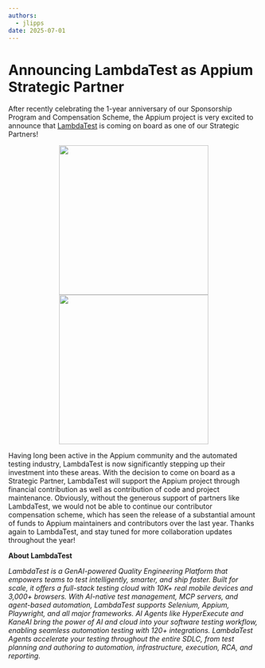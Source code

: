 ```yaml
---
authors:
  - jlipps
date: 2025-07-01
---
```


# Announcing LambdaTest as Appium Strategic Partner

After recently celebrating the 1-year anniversary of our Sponsorship Program and Compensation
Scheme,
the Appium project is very excited to announce that <a
href="https://lambdatest.com/?utm_source=appium.io&utm_medium=organic&utm_campaign=june_25&utm_term=sk&utm_content=webpage">LambdaTest</a>
is coming on board as one of our Strategic Partners!

<!-- more -->

<div style="text-align:center;width:100%"><a href="https://lambdatest.com/?utm_source=appium.io&utm_medium=organic&utm_campaign=june_25&utm_term=sk&utm_content=webpage">
    <img src="/docs/en/latest/assets/images/sponsor-logo-lambdatest-dark.png#only-dark" width="300" />
    <img src="/docs/en/latest/assets/images/sponsor-logo-lambdatest-light.png#only-light" width="300" />
  </a>
</div>

Having long been active in the Appium community and the automated testing industry, LambdaTest is
now significantly stepping up their investment into these areas. With the decision to come on board
as a Strategic Partner, LambdaTest will support the Appium project through financial contribution
as well as contribution of code and project maintenance. Obviously, without the generous support of
partners like LambdaTest, we would not be able to continue our contributor compensation scheme,
which has seen the release of a substantial amount of funds to Appium maintainers and contributors
over the last year. Thanks again to LambdaTest, and stay tuned for more collaboration updates
throughout the year!

**About LambdaTest**

<em>LambdaTest is a GenAI-powered Quality Engineering Platform that empowers teams to test
intelligently, smarter, and ship faster. Built for scale, it offers a full-stack testing cloud with
10K+ real mobile devices and 3,000+ browsers. With AI-native test management, MCP servers, and
agent-based automation, LambdaTest supports Selenium, Appium, Playwright, and all major frameworks.
AI Agents like HyperExecute and KaneAI bring the power of AI and cloud into your software testing
workflow, enabling seamless automation testing with 120+ integrations. LambdaTest Agents accelerate
your testing throughout the entire SDLC, from test planning and authoring to automation,
infrastructure, execution, RCA, and reporting.</em>

